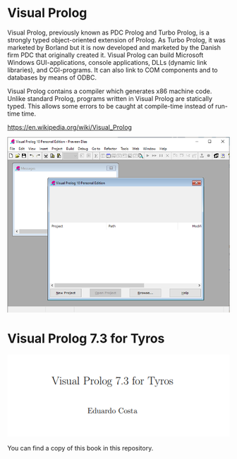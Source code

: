 # Visual Prolog

Visual Prolog, previously known as PDC Prolog and Turbo Prolog, is a strongly typed object-oriented extension of Prolog. As Turbo Prolog, it was marketed by Borland but it is now developed and marketed by the Danish firm PDC that originally created it. Visual Prolog can build Microsoft Windows GUI-applications, console applications, DLLs (dynamic link libraries), and CGI-programs. It can also link to COM components and to databases by means of ODBC.

Visual Prolog contains a compiler which generates x86 machine code. Unlike standard Prolog, programs written in Visual Prolog are statically typed. This allows some errors to be caught at compile-time instead of run-time time.

https://en.wikipedia.org/wiki/Visual_Prolog

![installing-visual-prolog-personal-edition](installing-visual-prolog-personal-edition.png)

# Visual Prolog 7.3 for Tyros

![Tyros](tyros-visual-prolog.png)

You can find a copy of this book in this repository.